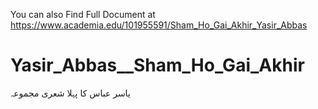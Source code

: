 You can also Find Full Document at https://www.academia.edu/101955591/Sham_Ho_Gai_Akhir_Yasir_Abbas
# Yasir_Abbas__Sham_Ho_Gai_Akhir
یاسر عباس کا پہلا شعری مجموعہ

